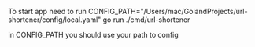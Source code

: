 To start app need to run
CONFIG_PATH="/Users/mac/GolandProjects/url-shortener/config/local.yaml" go run ./cmd/url-shortener

in CONFIG_PATH you should use your path to config